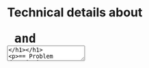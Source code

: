 # Technical details about <pre> and <textarea></h1>

== Problem description ==

The fundamental problem with using <pre> is inability to easily copy and paste code into it. In particular this applies to XML/HTML.

The problem with <pre> is that browsers parse HTML inside it where as in <textarea> they do not. For example:

```
<pre><b>Hello</b></pre>
```

Will render as *Hello*, where as

```
<textarea><b>Hello</b></textarea>
```

will render as <b>Hello</b>.

If you try to get HTML from <pre> using innerHTML property, it's not going to look anything like what you have originally in the HTML file. With <textarea> however, a property value would return your HTML exactly the same way as you have provided it.

== Conclusion ==

This brings me to the final point. With <textarea> you can copy and paste source code without any alterations. *With <pre> you have to make sure your source code won't be recognized as HTML, which means you have to replace every opening triangular bracket < with it's HTML encoded version &lt;. This is enough to make <pre> work fine.*